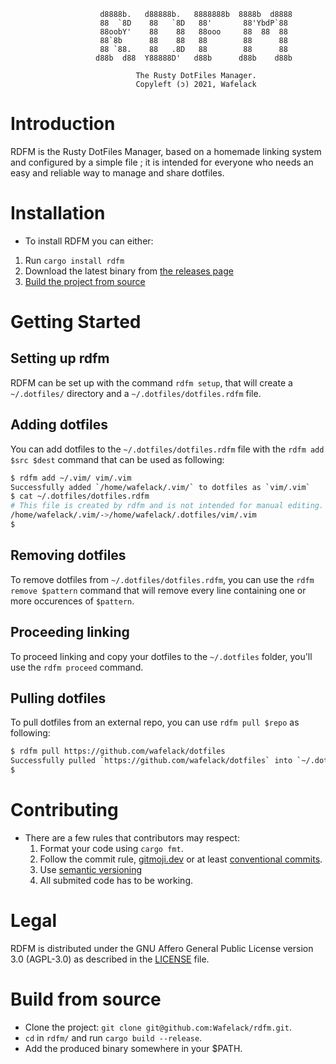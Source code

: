 ```
                    d8888b.   d88888b.   8888888b  8888b  d8888
                    88  `8D    88   `8D   88'       88'YbdP`88 
                    88oobY'    88    88   88ooo     88  88  88 
                    88`8b      88    88   88        88      88 
                    88 `88.    88   .8D   88        88      88 
                   d88b  d88  Y88888D'   d88b      d88b    d88b
                        
                            The Rusty DotFiles Manager.
                            Copyleft (ɔ) 2021, Wafelack
```

# Introduction

RDFM is the Rusty DotFiles Manager, based on a homemade linking system
and configured by a simple file ; it is intended for everyone who needs
an easy and reliable way to manage and share dotfiles.

# Installation

- To install RDFM you can either:

1. Run `cargo install rdfm`
2. Download the latest binary from [the releases page](https://github.com/wafelack/rdfm/releases)
3. [Build the project from source](#build-from-source)

# Getting Started

## Setting up rdfm

RDFM can be set up with the command `rdfm setup`, that will create a `~/.dotfiles/` directory and a `~/.dotfiles/dotfiles.rdfm` file.

## Adding dotfiles

You can add dotfiles to the `~/.dotfiles/dotfiles.rdfm` file with the `rdfm add $src $dest` command
that can be used as following:

```bash
$ rdfm add ~/.vim/ vim/.vim
Successfully added `/home/wafelack/.vim/` to dotfiles as `vim/.vim`
$ cat ~/.dotfiles/dotfiles.rdfm
# This file is created by rdfm and is not intended for manual editing.
/home/wafelack/.vim/->/home/wafelack/.dotfiles/vim/.vim
$
```

## Removing dotfiles

To remove dotfiles from `~/.dotfiles/dotfiles.rdfm`, you can use the `rdfm remove $pattern` command
that will remove every line containing one or more occurences of `$pattern`.

## Proceeding linking

To proceed linking and copy your dotfiles to the `~/.dotfiles` folder, you'll use the `rdfm proceed` command.

## Pulling dotfiles

To pull dotfiles from an external repo, you can use `rdfm pull $repo` as following:

```bash
$ rdfm pull https://github.com/wafelack/dotfiles
Successfully pulled `https://github.com/wafelack/dotfiles` into `~/.dotfiles`
$
```

# Contributing

- There are a few rules that contributors may respect:
  1. Format your code using `cargo fmt`.
  2. Follow the commit rule, [gitmoji.dev](https://gitmoji.dev) or at least [conventional commits](https://www.conventionalcommits.org/en/v1.0.0/).
  3. Use [semantic versioning](https://semver.org)
  4. All submited code has to be working.

# Legal

RDFM is distributed under the GNU Affero General Public License version 3.0 (AGPL-3.0) as described in the [LICENSE](./LICENSE) file.

# Build from source

- Clone the project: `git clone git@github.com:Wafelack/rdfm.git`.
- `cd` in `rdfm/` and run `cargo build --release`.
- Add the produced binary somewhere in your $PATH.
